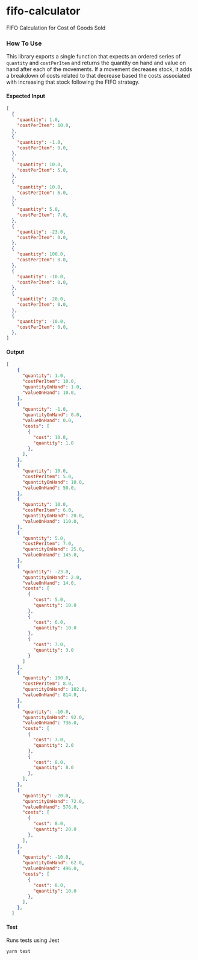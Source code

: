 # fifo-calculator
FIFO Calculation for Cost of Goods Sold

### How To Use
This library exports a single function that expects an ordered series of `quantity` and `costPerItem` and returns the quantity on hand and value on hand after each of the movements. If a movement decreases stock, it adds a breakdown of costs related to that decrease based the costs associated with increasing that stock following the FIFO strategy.

#### Expected Input
```json
[
  {
    "quantity": 1.0,
    "costPerItem": 10.0,
  },
  {
    "quantity": -1.0,
    "costPerItem": 0.0,
  },
  {
    "quantity": 10.0,
    "costPerItem": 5.0,
  },
  {
    "quantity": 10.0,
    "costPerItem": 6.0,
  },
  {
    "quantity": 5.0,
    "costPerItem": 7.0,
  },
  {
    "quantity": -23.0,
    "costPerItem": 0.0,
  },
  {
    "quantity": 100.0,
    "costPerItem": 8.0,
  },
  {
    "quantity": -10.0,
    "costPerItem": 0.0,
  },
  {
    "quantity": -20.0,
    "costPerItem": 0.0,
  },
  {
    "quantity": -10.0,
    "costPerItem": 0.0,
  },
]
```

#### Output
```json
[
    {
      "quantity": 1.0,
      "costPerItem": 10.0,
      "quantityOnHand": 1.0,
      "valueOnHand": 10.0,
    },
    {
      "quantity": -1.0,
      "quantityOnHand": 0.0,
      "valueOnHand": 0.0,
      "costs": [
        {
          "cost": 10.0,
          "quantity": 1.0
        },
      ],
    },
    {
      "quantity": 10.0,
      "costPerItem": 5.0,
      "quantityOnHand": 10.0,
      "valueOnHand": 50.0,
    },
    {
      "quantity": 10.0,
      "costPerItem": 6.0,
      "quantityOnHand": 20.0,
      "valueOnHand": 110.0,
    },
    {
      "quantity": 5.0,
      "costPerItem": 7.0,
      "quantityOnHand": 25.0,
      "valueOnHand": 145.0,
    },
    {
      "quantity": -23.0,
      "quantityOnHand": 2.0,
      "valueOnHand": 14.0,
      "costs": [
        {
          "cost": 5.0,
          "quantity": 10.0
        },
        {
          "cost": 6.0,
          "quantity": 10.0
        },
        {
          "cost": 7.0,
          "quantity": 3.0
        }
      ]
    },
    {
      "quantity": 100.0,
      "costPerItem": 8.0,
      "quantityOnHand": 102.0,
      "valueOnHand": 814.0,
    },
    {
      "quantity": -10.0,
      "quantityOnHand": 92.0,
      "valueOnHand": 736.0,
      "costs": [
        {
          "cost": 7.0,
          "quantity": 2.0
        },
        {
          "cost": 8.0,
          "quantity": 8.0
        },
      ],
    },
    {
      "quantity": -20.0,
      "quantityOnHand": 72.0,
      "valueOnHand": 576.0,
      "costs": [
        {
          "cost": 8.0,
          "quantity": 20.0
        },
      ],
    },
    {
      "quantity": -10.0,
      "quantityOnHand": 62.0,
      "valueOnHand": 496.0,
      "costs": [
        {
          "cost": 8.0,
          "quantity": 10.0
        },
      ],
    },
  ]
```

#### Test
Runs tests using Jest
```
yarn test
```